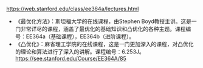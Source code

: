 https://web.stanford.edu/class/ee364a/lectures.html
-   《最优化方法》：斯坦福大学的在线课程，由Stephen Boyd教授主讲。这是一门非常详尽的课程，涵盖了最优化的基础知识和凸优化的各种主题。课程编号：EE364a（基础课程），EE364b（进阶课程）。
-   《凸优化》：麻省理工学院的在线课程，这是一门更加深入的课程，对凸优化的理论和算法进行了深入的讲解。课程编号：6.253J。
https://see.stanford.edu/Course/EE364A/85